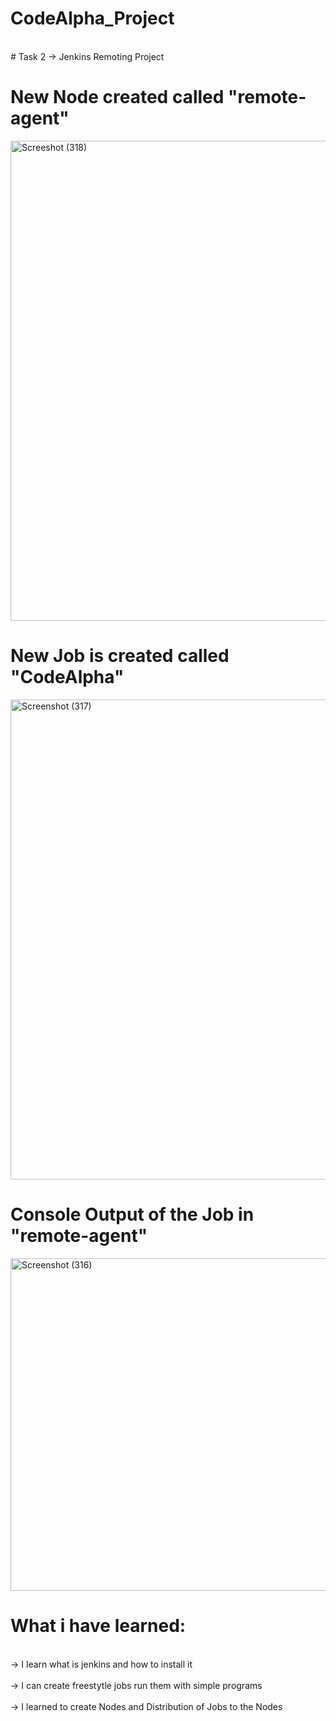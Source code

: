 # CodeAlpha_Project
<br># Task 2 -> Jenkins Remoting Project <br>

# New Node created called "remote-agent"
<img width="1360" height="768" alt="Screeshot (318)" src="https://github.com/user-attachments/assets/45ed20e6-fa06-4b53-aff1-c1d73753bdfd" />

# New Job is created called "CodeAlpha"
<img width="1360" height="768" alt="Screenshot (317)" src="https://github.com/user-attachments/assets/78d36e0f-e06b-471e-9812-88300124e2b1" />

# Console Output of the Job in "remote-agent"
<img width="956" height="532" alt="Screenshot (316)" src="https://github.com/user-attachments/assets/038d1808-734e-42bb-a9b7-9d347a815712" />

# What i have learned:
<br> -> I learn what is jenkins and how to install it <br>
<br> -> I can create freestytle jobs run them with simple programs <br>
<br> -> I learned to create Nodes and Distribution of Jobs to the Nodes <br>

